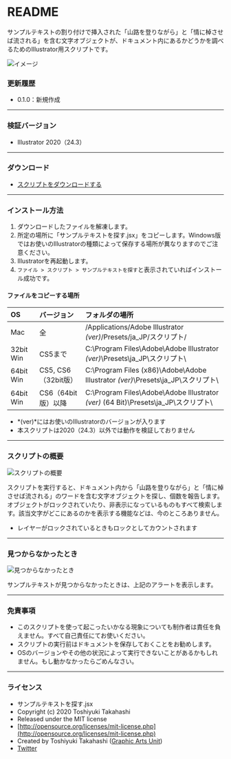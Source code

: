# README

サンプルテキストの割り付けで挿入された「山路を登りながら」と「情に棹させば流される」を含む文字オブジェクトが、ドキュメント内にあるかどうかを調べるためのIllustrator用スクリプトです。

<div class="fig center" style="margin-bottom: 20px;"><img src="https://www.graphicartsunit.com/saucer/images/find_placeholder_text/cover.png" alt="イメージ" class="noshadow"></div>

### 更新履歴

* 0.1.0：新規作成

----

### 検証バージョン

* Illustrator 2020（24.3）

----

### ダウンロード

* [スクリプトをダウンロードする](https://github.com/gau/find_placeholder_text/archive/master.zip)

----

### インストール方法

1. ダウンロードしたファイルを解凍します。
2. 所定の場所に「サンプルテキストを探す.jsx」をコピーします。Windows版ではお使いのIllustratorの種類によって保存する場所が異なりますのでご注意ください。
3. Illustratorを再起動します。
4. `ファイル > スクリプト > サンプルテキストを探す`と表示されていればインストール成功です。

#### ファイルをコピーする場所

| OS | バージョン | フォルダの場所 |
|:-----|:-----|:-----|
| Mac | 全 | /Applications/Adobe Illustrator *(ver)*/Presets/ja_JP/スクリプト/ |
| 32bit Win | CS5まで | C:\Program Files\Adobe\Adobe Illustrator *(ver)*\Presets\ja_JP\スクリプト\ |
| 64bit Win | CS5, CS6（32bit版） | C:\Program Files (x86)\Adobe\Adobe Illustrator *(ver)*\Presets\ja_JP\スクリプト\ |
| 64bit Win | CS6（64bit版）以降 | C:\Program Files\Adobe\Adobe Illustrator *(ver)* (64 Bit)\Presets\ja_JP\スクリプト\ |

* *(ver)*にはお使いのIllustratorのバージョンが入ります
* 本スクリプトは2020（24.3）以外では動作を検証しておりません

----

### スクリプトの概要

<div class="fig center"><img src="https://www.graphicartsunit.com/saucer/images/find_placeholder_text/step1.png" alt="スクリプトの概要" class="noshadow"></div>

スクリプトを実行すると、ドキュメント内から「山路を登りながら」と「情に棹させば流される」のワードを含む文字オブジェクトを探し、個数を報告します。オブジェクトがロックされていたり、非表示になっているものもすべて検索します。該当文字がどこにあるのかを表示する機能などは、今のところありません。

* レイヤーがロックされているときもロックとしてカウントされます

----

### 見つからなかったとき

<div class="fig center"><img src="https://www.graphicartsunit.com/saucer/images/find_placeholder_text/step2.png" alt="見つからなかったとき" class="noshadow"></div>

サンプルテキストが見つからなかったときは、上記のアラートを表示します。

----

### 免責事項

* このスクリプトを使って起こったいかなる現象についても制作者は責任を負えません。すべて自己責任にてお使いください。
* スクリプトの実行前はドキュメントを保存しておくことをお勧めします。
* OSのバージョンやその他の状況によって実行できないことがあるかもしれません。もし動かなかったらごめんなさい。

----

### ライセンス

* サンプルテキストを探す.jsx
* Copyright (c) 2020 Toshiyuki Takahashi
* Released under the MIT license
* [http://opensource.org/licenses/mit-license.php](http://opensource.org/licenses/mit-license.php)
* Created by Toshiyuki Takahashi ([Graphic Arts Unit](http://www.graphicartsunit.com/))
* [Twitter](https://twitter.com/gautt)
